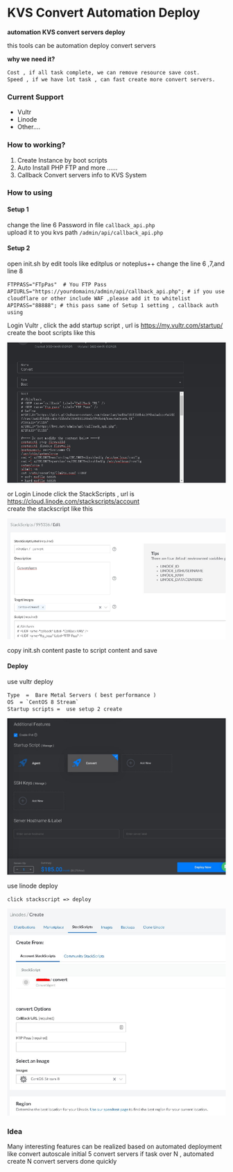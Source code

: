 # KVS Convert Automation Deploy  

**automation KVS convert servers deploy**  

this tools can be automation deploy convert servers   

**why we need it?**  

    Cost , if all task complete, we can remove resource save cost.
    Speed , if we have lot task , can fast create more convert servers.


### Current Support  
  
 - Vultr  
 - Linode
 - Other....

### How to working?  

1. Create Instance by boot scripts  
2. Auto Install PHP FTP and more ......  
3. Callback Convert servers info to KVS System  

### How to using

#### Setup 1

change the line 6 Password in file `callback_api.php`  
upload it to you kvs path `/admin/api/callback_api.php`  

#### Setup 2

open init.sh by edit tools like editplus or noteplus++
change the line 6 ,7,and line 8

```shell
FTPPASS="FTpPas"  # You FTP Pass
APIURLS="https://yourdomains/admin/api/callback_api.php"; # if you use cloudflare or other include WAF ,please add it to whitelist
APIPASS="88888"; # this pass same of Setup 1 setting , callback auth using
```

Login Vultr , click the add startup script , url is https://my.vultr.com/startup/  
create the boot scripts like this

![](.screen/v1.jpg)


or Login Linode click the StackScripts , url is https://cloud.linode.com/stackscripts/account  
create the stackscript like this

![](.screen/l1.jpg)

copy init.sh content paste to script content and save  

#### Deploy

use vultr deploy  

    Type  =  Bare Metal Servers ( best performance )
    OS  = `CentOS 8 Stream`
    Startup scripts =  use setup 2 create

![](.screen/v2.jpg)

use linode deploy  

    click stackscript => deploy

![](.screen/l2.jpg)



### Idea
Many interesting features can be realized based on automated deployment  
like convert autoscale
    initial 5 convert servers
    if task over N , automated create N convert servers done quickly


